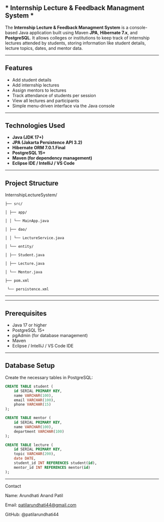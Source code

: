 ## * Internship Lecture & Feedback Managment System *

The **Internship Lecture & Feedback Managment System** is a console-based Java application built using Maven
**JPA**, **Hibernate 7.x**, and **PostgreSQL**. It allows colleges or institutions to keep track of internship lectures attended by students,
storing information like student details, lecture topics, dates, and mentor data.

---

##  Features

-  Add student details
-  Add internship lectures
-  Assign mentors to lectures
-  Track attendance of students per session
-  View all lectures and participants
-  Simple menu-driven interface via the Java console

---

##  Technologies Used

-  **Java (JDK 17+)**
-  **JPA (Jakarta Persistence API 3.2)**
-  **Hibernate ORM 7.0.1.Final**
-  **PostgreSQL 15+**
-  **Maven (for dependency management)**
-  **Eclipse IDE / IntelliJ / VS Code**

---

##  Project Structure

   InternshipLectureSystem/
   
    ├── src/

    │ ├── app/

    │ │ └── MainApp.java

    │ ├── dao/

    │ │ └── LectureService.java

    │ └── entity/

    │ ├── Student.java

    │ ├── Lecture.java

    │ └── Mentor.java

    ├── pom.xml

     └── persistence.xml

---


---

##  Prerequisites

-  Java 17 or higher  
-  PostgreSQL 15+  
-  pgAdmin (for database management)  
-  Maven  
-  Eclipse / IntelliJ / VS Code IDE

---

##  Database Setup

Create the necessary tables in PostgreSQL:

```sql
CREATE TABLE student (
    id SERIAL PRIMARY KEY,
    name VARCHAR(100),
    email VARCHAR(100),
    phone VARCHAR(15)
);

CREATE TABLE mentor (
    id SERIAL PRIMARY KEY,
    name VARCHAR(100),
    department VARCHAR(100)
);

CREATE TABLE lecture (
    id SERIAL PRIMARY KEY,
    topic VARCHAR(200),
    date DATE,
    student_id INT REFERENCES student(id),
    mentor_id INT REFERENCES mentor(id)
);

```
---

Contact

 Name: Arundhati Anand Patil

 Email: patilarundhati44@gmail.com

 GitHub: @patilarundhati44




